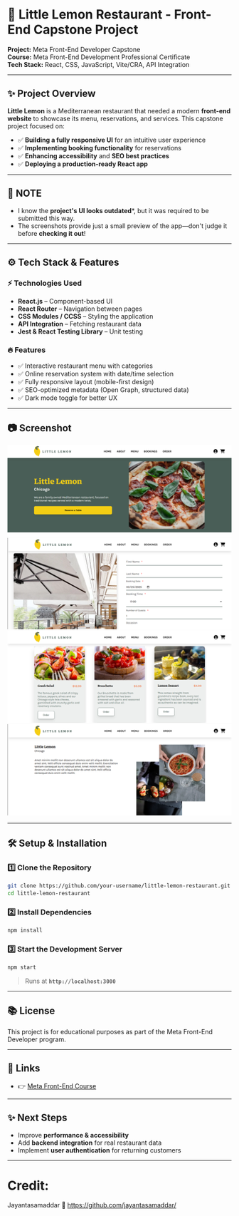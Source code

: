 # 🏡 Little Lemon Restaurant - Front-End Capstone Project

**Project:** Meta Front-End Developer Capstone  
**Course:** Meta Front-End Development Professional Certificate  
**Tech Stack:** React, CSS, JavaScript, Vite/CRA, API Integration  

---

## ✨ Project Overview

**Little Lemon** is a Mediterranean restaurant that needed a modern **front-end website** to showcase its menu, reservations, and services. This capstone project focused on:

- ✅ **Building a fully responsive UI** for an intuitive user experience
- ✅ **Implementing booking functionality** for reservations
- ✅ **Enhancing accessibility** and **SEO best practices**
- ✅ **Deploying a production-ready React app**

---
## 🛑 NOTE

- I know the **project's UI looks outdated***, but it was required to be submitted this way.
- The screenshots provide just a small preview of the app—don't judge it before **checking it out**!

---
## ⚙️ Tech Stack & Features

### **⚡ Technologies Used**
- **React.js** – Component-based UI
- **React Router** – Navigation between pages
- **CSS Modules / CCSS** – Styling the application
- **API Integration** – Fetching restaurant data
- **Jest & React Testing Library** – Unit testing

### **🔥 Features**
- ✅ Interactive restaurant menu with categories
- ✅ Online reservation system with date/time selection
- ✅ Fully responsive layout (mobile-first design)
- ✅ SEO-optimized metadata (Open Graph, structured data)
- ✅ Dark mode toggle for better UX

---

## 📷 Screenshot
![](screenshots/main.png)
![](screenshots/booking.png)
![](screenshots/menu.png)
![](screenshots/about.png)


---

## 🛠 Setup & Installation

### **1️⃣ Clone the Repository**
```bash
git clone https://github.com/your-username/little-lemon-restaurant.git
cd little-lemon-restaurant
```

### **2️⃣ Install Dependencies**
```bash
npm install
```

### **3️⃣ Start the Development Server**
```bash
npm start
```
> Runs at **`http://localhost:3000`**  

---

## 📚 License

This project is for educational purposes as part of the Meta Front-End Developer program.

---

## 📍 Links

- 👉 [Meta Front-End Course](https://www.coursera.org/meta-frontend)  

---

## ✨ Next Steps
- Improve **performance & accessibility**
- Add **backend integration** for real restaurant data
- Implement **user authentication** for returning customers

---

# Credit:

Jayantasamaddar 🫡
https://github.com/jayantasamaddar/